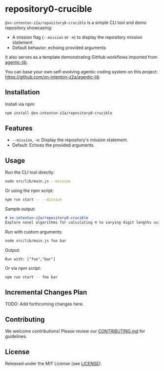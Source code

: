 # repository0-crucible

`@xn-intenton-z2a/repository0-crucible` is a simple CLI tool and demo repository showcasing:

- A mission flag (`--mission` or `-m`) to display the repository mission statement
- Default behavior: echoing provided arguments

It also serves as a template demonstrating GitHub workflows imported from [agentic-lib](https://github.com/xn-intenton-z2a/agentic-lib).

You can base your own self-evolving agentic coding system on this project: https://github.com/xn-intenton-z2a/agentic-lib

## Installation

Install via npm:

```bash
npm install @xn-intenton-z2a/repository0-crucible
```

## Features

- `--mission`, `-m`: Display the repository's mission statement.
- Default: Echoes the provided arguments.

## Usage

Run the CLI tool directly:

```bash
node src/lib/main.js --mission
```

Or using the npm script:

```bash
npm run start -- --mission
```

Sample output:

```markdown
# xn-intenton-z2a/repository0-crucible
Explore novel algorithms for calculating π to varying digit lengths using different techniques, benchmark their performance, and generate results as PNG visualizations or text-based formats.
```

Run with custom arguments:

```bash
node src/lib/main.js foo bar
```

Output:

```text
Run with: ["foo","bar"]
```

Or via npm script:

```bash
npm run start -- foo bar
```

## Incremental Changes Plan

TODO: Add forthcoming changes here.

## Contributing

We welcome contributions! Please review our [CONTRIBUTING.md](./CONTRIBUTING.md) for guidelines.

## License

Released under the MIT License (see [LICENSE](./LICENSE)).